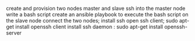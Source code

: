create and provision two nodes master and slave
ssh into the master node 
write a bash script 
create an ansible playbook to execute the bash script on the slave node
connect the two nodes;
install ssh open ssh client; sudo apt-get install openssh client
install ssh daemon : sudo apt-get install openssh-server



